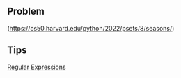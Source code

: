 ## Problem
(https://cs50.harvard.edu/python/2022/psets/8/seasons/)

## Tips
[Regular Expressions](https://regex101.com/)
